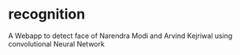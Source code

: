 # recognition
A Webapp to detect face of Narendra Modi and Arvind Kejriwal using convolutional Neural Network
